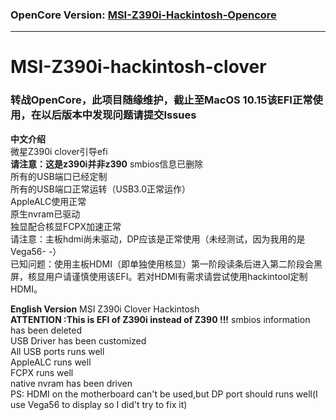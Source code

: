 ### OpenCore Version: [MSI-Z390i-Hackintosh-Opencore](https://github.com/GaryOAO/MSI-Z390i-hackintosh-OpenCore)
***
# MSI-Z390i-hackintosh-clover
### 转战OpenCore，此项目随缘维护，截止至MacOS 10.15该EFI正常使用，在以后版本中发现问题请提交Issues<br>
**中文介绍**<br>
微星Z390i clover引导efi<br>
**请注意：这是z390i并非z390** smbios信息已删除<br>
所有的USB端口已经定制<br>
所有的USB端口正常运转（USB3.0正常运作）<br>
AppleALC使用正常<br>
原生nvram已驱动<br>
独显配合核显FCPX加速正常<br>
请注意：主板hdmi尚未驱动，DP应该是正常使用（未经测试，因为我用的是Vega56- -）<br>
已知问题：使用主板HDMI（即单独使用核显）第一阶段读条后进入第二阶段会黑屏，核显用户请谨慎使用该EFI。若对HDMI有需求请尝试使用hackintool定制HDMI。<br>

**English Version**
MSI Z390i Clover Hackintosh<br> 
**ATTENTION :This is EFI of Z390i instead of Z390 !!!** smbios information has been deleted<br>
USB Driver has been customized<br>
All USB ports runs well <br>
AppleALC runs well<br>
FCPX runs well<br>
native nvram has been driven<br>
PS: HDMI on the motherboard can't be used,but DP port should runs well(I use Vega56 to display so I did't try to fix it)
